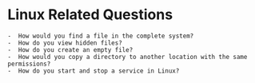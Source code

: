 # Linux Related Questions

    -  How would you find a file in the complete system?
    -  How do you view hidden files?
    -  How do you create an empty file?
    -  How would you copy a directory to another location with the same permissions?
    -  How do you start and stop a service in Linux?